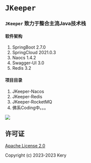 # `JKeeper`

### `JKeeper` 致力于整合主流Java技术栈

#### 软件架构
1. SpringBoot 2.7.0
2. SpringCloud 2021.0.3
3. Naocs 1.4.2
4. Swagger-UI 3.0
5. Redis 3.2
#### 项目目录

1.  JKeeper-Nacos
2.  JKeeper-Redis
3.  JKeeper-RocketMQ
4. 佛系Coding中。。。

![](https://gimg2.baidu.com/image_search/src=http%3A%2F%2Fsafe-img.xhscdn.com%2Fbw1%2F6c09c295-0cea-4dc9-892a-a3fa6f7febb7%3FimageView2%2F2%2Fw%2F1080%2Fformat%2Fjpg&refer=http%3A%2F%2Fsafe-img.xhscdn.com&app=2002&size=f9999,10000&q=a80&n=0&g=0n&fmt=auto?sec=1697795519&t=50a92a69f9f0b9a16c0683bb7faa65a7)

## 许可证

[Apache License 2.0](https://gitee.com/keryshang/jkeeper/blob/master/LICENSE)

Copyright (c) 2023-2023 Kery
